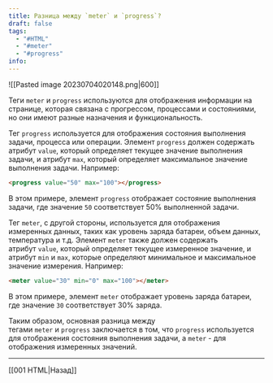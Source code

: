 ```yaml
---
title: Разница между `meter` и `progress`?
draft: false
tags:
  - "#HTML"
  - "#meter"
  - "#progress"
info:
---
```

![[Pasted image 20230704020148.png|600]]

Теги `meter` и `progress` используются для отображения информации на странице, которая связана с прогрессом, процессами и состояниями, но они имеют разные назначения и функциональность.

Тег `progress` используется для отображения состояния выполнения задачи, процесса или операции. Элемент `progress` должен содержать атрибут `value`, который определяет текущее значение выполнения задачи, и атрибут `max`, который определяет максимальное значение выполнения задачи. Например:

```html
<progress value="50" max="100"></progress>
```

В этом примере, элемент `progress` отображает состояние выполнения задачи, где значение `50` соответствует 50% выполненной задачи.

Тег `meter`, с другой стороны, используется для отображения измеренных данных, таких как уровень заряда батареи, объем данных, температура и т.д. Элемент `meter` также должен содержать атрибут `value`, который определяет текущее измеренное значение, и атрибут `min` и `max`, которые определяют минимальное и максимальное значение измерения. Например:

```html
<meter value="30" min="0" max="100"></meter>
```

В этом примере, элемент `meter` отображает уровень заряда батареи, где значение `30` соответствует 30% заряда.

Таким образом, основная разница между тегами `meter` и `progress` заключается в том, что `progress` используется для отображения состояния выполнения задачи, а `meter` - для отображения измеренных значений.

---

[[001 HTML|Назад]]
